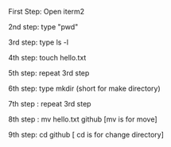 First Step: Open iterm2

2nd step: type "pwd"


3rd step: type ls -l 

4th step: touch hello.txt

5th step: repeat 3rd step

6th step: type mkdir (short for make directory)


7th step : repeat 3rd step


8th step : mv hello.txt github [mv is for move]


9th step: cd github [ cd is for change directory]